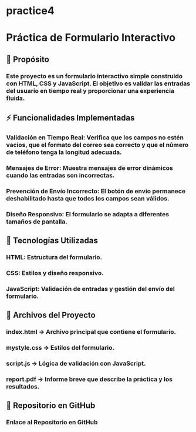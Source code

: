 # practice4
# Práctica de Formulario Interactivo

## 📌 Propósito

###  Este proyecto es un formulario interactivo simple construido con HTML, CSS y JavaScript. El objetivo es validar las entradas del usuario en tiempo real y proporcionar una experiencia fluida.

## ⚡ Funcionalidades Implementadas

### Validación en Tiempo Real: Verifica que los campos no estén vacíos, que el formato del correo sea correcto y que el número de teléfono tenga la longitud adecuada.

### Mensajes de Error: Muestra mensajes de error dinámicos cuando las entradas son incorrectas.

### Prevención de Envío Incorrecto: El botón de envío permanece deshabilitado hasta que todos los campos sean válidos.

### Diseño Responsivo: El formulario se adapta a diferentes tamaños de pantalla.

## 🚀 Tecnologías Utilizadas

### HTML: Estructura del formulario.

### CSS: Estilos y diseño responsivo.

### JavaScript: Validación de entradas y gestión del envío del formulario.

## 📂 Archivos del Proyecto

### index.html → Archivo principal que contiene el formulario.

### mystyle.css → Estilos del formulario.

### script.js → Lógica de validación con JavaScript.

### report.pdf → Informe breve que describe la práctica y los resultados.

## 🔗 Repositorio en GitHub

### Enlace al Repositorio en GitHub
